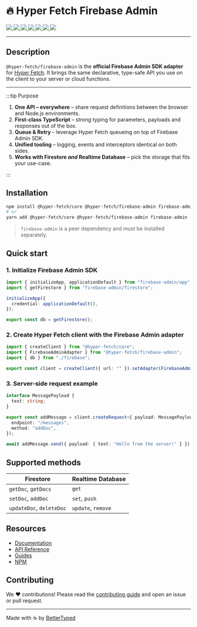 # 🔥 Hyper Fetch Firebase Admin

<p>
  <a href="https://bettertyped.com/">
    <img src="https://custom-icon-badges.demolab.com/static/v1?label=&message=BetterTyped&color=333&logo=BT" />
  </a>
  <a href="https://github.com/BetterTyped/hyper-fetch">
    <img src="https://custom-icon-badges.demolab.com/github/stars/BetterTyped/hyper-fetch?logo=star&color=118ab2" />
  </a>
  <a href="https://github.com/BetterTyped/hyper-fetch/blob/main/License.md">
    <img src="https://custom-icon-badges.demolab.com/github/license/BetterTyped/hyper-fetch?logo=law&color=yellow" />
  </a>
  <a href="https://www.npmjs.com/package/@hyper-fetch/firebase-admin">
    <img src="https://custom-icon-badges.demolab.com/npm/v/@hyper-fetch/firebase-admin.svg?logo=npm&color=e76f51" />
  </a>
  <a href="https://github.com/BetterTyped/hyper-fetch">
    <img src="https://custom-icon-badges.demolab.com/badge/typescript-%23007ACC.svg?logo=typescript&logoColor=white" />
  </a>
  <a href="https://github.com/BetterTyped/hyper-fetch">
    <img src="https://custom-icon-badges.demolab.com/badge/-Firebase-E10098?logo=firebase&logoColor=white" />
  </a>
  <a href="https://www.npmjs.com/package/@hyper-fetch/firebase-admin">
    <img src="https://custom-icon-badges.demolab.com/bundlephobia/minzip/@hyper-fetch/firebase-admin?color=64BC4B&logo=package" />
  </a>
</p>

---

## Description

`@hyper-fetch/firebase-admin` is the **official Firebase Admin SDK adapter** for
[Hyper Fetch](https://hyperfetch.bettertyped.com). It brings the same declarative, type-safe API you use on the client
to your server or cloud functions.

---

:::tip Purpose

1. **One API – everywhere** – share request definitions between the browser and Node.js environments.
2. **First-class TypeScript** – strong typing for parameters, payloads and responses out of the box.
3. **Queue & Retry** – leverage Hyper Fetch queueing on top of Firebase Admin SDK.
4. **Unified tooling** – logging, events and interceptors identical on both sides.
5. **Works with Firestore _and_ Realtime Database** – pick the storage that fits your use-case.

:::

## Installation

```bash
npm install @hyper-fetch/core @hyper-fetch/firebase-admin firebase-admin
# or
yarn add @hyper-fetch/core @hyper-fetch/firebase-admin firebase-admin
```

> `firebase-admin` is a peer dependency and must be installed separately.

## Quick start

### 1. Initialize Firebase Admin SDK

```ts
import { initializeApp, applicationDefault } from "firebase-admin/app";
import { getFirestore } from "firebase-admin/firestore";

initializeApp({
  credential: applicationDefault(),
});

export const db = getFirestore();
```

### 2. Create Hyper Fetch client with the Firebase Admin adapter

```ts
import { createClient } from "@hyper-fetch/core";
import { FirebaseAdminAdapter } from "@hyper-fetch/firebase-admin";
import { db } from "./firebase";

export const client = createClient({ url: "" }).setAdapter(FirebaseAdminAdapter(db));
```

### 3. Server-side request example

```ts
interface MessagePayload {
  text: string;
}

export const addMessage = client.createRequest<{ payload: MessagePayload; response: null }>()({
  endpoint: "/messages",
  method: "addDoc",
});

await addMessage.send({ payload: { text: "Hello from the server!" } });
```

## Supported methods

| Firestore                | Realtime Database  |
| ------------------------ | ------------------ |
| `getDoc`, `getDocs`      | `get`              |
| `setDoc`, `addDoc`       | `set`, `push`      |
| `updateDoc`, `deleteDoc` | `update`, `remove` |

## Resources

- [Documentation](https://hyperfetch.bettertyped.com)
- [API Reference](https://hyperfetch.bettertyped.com/api/modules/firebase-admin)
- [Guides](https://hyperfetch.bettertyped.com/docs/guides)
- [NPM](https://www.npmjs.com/package/@hyper-fetch/firebase-admin)

## Contributing

We ❤️ contributions! Please read the [contributing guide](../../../CONTRIBUTING.md) and open an issue or pull request.

---

Made with ☕ by [BetterTyped](https://bettertyped.com)
